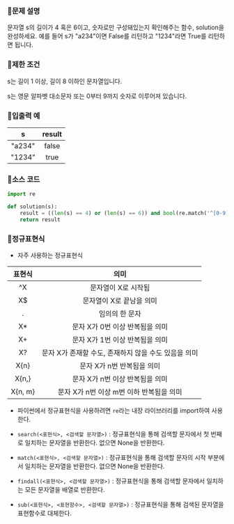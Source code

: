 ### 📌문제 설명

문자열 s의 길이가 4 혹은 6이고, 숫자로만 구성돼있는지 확인해주는 함수, solution을 완성하세요. 예를 들어 s가 "a234"이면 False를 리턴하고 "1234"라면 True를 리턴하면 됩니다.

### 📌제한 조건

s는 길이 1 이상, 길이 8 이하인 문자열입니다.

s는 영문 알파벳 대소문자 또는 0부터 9까지 숫자로 이루어져 있습니다.

### 📌입출력 예

|s|result|
|:-----:|:-----:|
| "a234" | false |
| "1234" | true |

### 📌소스 코드

```python
import re

def solution(s):
    result = ((len(s) == 4) or (len(s) == 6)) and bool(re.match('^[0-9]*$', s))
    return result
```

### 📌정규표현식

* 자주 사용하는 정규표현식

| 표현식 | 의미 |
|:---------------:|:---------------:|
| ^X | 문자열이 X로 시작됨 |
| X$ | 문자열이 X로 끝남을 의미 |
| . | 임의의 한 문자 |
| X* | 문자 X가 0번 이상 반복됨을 의미 |
| X+ | 문자 X가 1번 이상 반복됨을 의미 | 
| X? | 문자 X가 존재할 수도, 존재하지 않을 수도 있음을 의미 |
| X{n} | 문자 X가 n번 반복됨을 의미 |
| X{n,} | 문자 X가 n번 이상 반복됨을 의미 |
| X{n, m} | 문자 X가 n번 이상 m번 이하 반복됨을 의미 |

* 파이썬에서 정규표현식을 사용하려면 `re`라는 내장 라이브러리를 import하여 사용한다.

* `search(<표현식>, <검색할 문자열>)` : 정규표현식을 통해 검색할 문자에서 첫 번째로 일치하는 문자열을 반환한다. 없으면 None을 반환한다.

* `match(<표현식>, <검색할 문자열>)` : 정규표현식을 통해 검색할 문자의 시작 부분에서 일치하는 문자열을 반환한다. 없으면 None을 반환한다.

* `findall(<표현식>, <검색할 문자열>)` : 정규표현식을 통해 검색할 문자에서 일치하는 모든 문자열을 배열로 반환한다.

* `sub(<표현식>, <표현함수>, <검색할 문자열>)` : 정규표현식을 통해 검색된 문자열을 표현함수로 대체한다.
